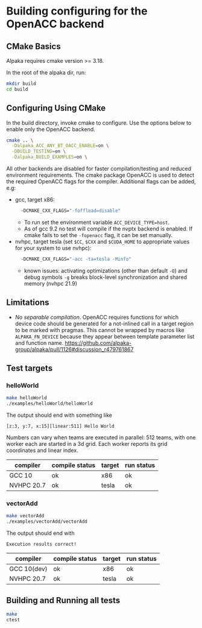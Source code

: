 # Building configuring for the OpenACC backend

## CMake Basics

Alpaka requires cmake version >= 3.18.

In the root of the alpaka dir, run:
```bash
mkdir build
cd build
```

## Configuring Using CMake

In the build directory, invoke cmake to configure. Use the options below to
enable only the OpenACC backend.

```bash
cmake .. \
  -Dalpaka_ACC_ANY_BT_OACC_ENABLE=on \
  -DBUILD_TESTING=on \
  -Dalpaka_BUILD_EXAMPLES=on \
```
All other backends are disabled for faster compilation/testing and reduced
environment requirements. The cmake package OpenACC is used to detect the
required OpenACC flags for the compiler. Additional flags can be added, e.g:
- gcc, target x86:
  ```bash
    -DCMAKE_CXX_FLAGS="-foffload=disable"
  ```
  - To run set the environment variable `ACC_DEVICE_TYPE=host`.
  - As of gcc 9.2 no test will compile if the nvptx backend is enabled. If cmake
    fails to set the `-fopenacc` flag, it can be set manually.
- nvhpc, target tesla (set `$CC`, `$CXX` and `$CUDA_HOME` to appropriate values
  for your system to use nvhpc):
  ```bash
    -DCMAKE_CXX_FLAGS="-acc -ta=tesla -Minfo"
  ```
  - known issues: activating optimizations (other than default `-O`) and debug
    symbols `-g` breaks block-level synchronization and shared memory (nvhpc
    21.9)

## Limitations

* *No separable compilation*. OpenACC requires functions for which device code
  should be generated for a not-inlined call in a target region to be marked with
  pragmas. This cannot be wrapped by macros like `ALPAKA_FN_DEVICE` because they
  appear between template parameter list and function name.
  <https://github.com/alpaka-group/alpaka/pull/1126#discussion_r479761867>

## Test targets

### helloWorld

```bash
make helloWorld
./examples/helloWorld/helloWorld
```
The output should end with something like
```
[z:3, y:7, x:15][linear:511] Hello World
```
Numbers can vary when teams are executed in parallel: 512 teams, with one worker
each are started in a 3d grid. Each worker reports its grid coordinates and linear
index.

|compiler|compile status|target|run status|
|---|---|---|---|
|GCC 10| ok|x86|ok|
|NVHPC 20.7| ok|tesla|ok|

### vectorAdd

```bash
make vectorAdd
./examples/vectorAdd/vectorAdd
```
The output should end with
```
Execution results correct!
```

|compiler|compile status|target|run status|
|---|---|---|---|
|GCC 10(dev)| ok|x86|ok|
|NVHPC 20.7| ok|tesla|ok|

## Building and Running all tests

```bash
make
ctest
```
